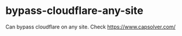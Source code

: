 # bypass-cloudflare-any-site
Can bypass cloudflare on any site. Check https://www.capsolver.com/ 











       